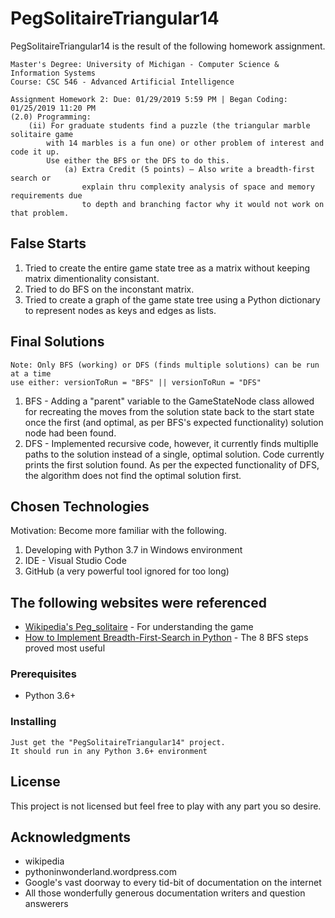 # PegSolitaireTriangular14

PegSolitaireTriangular14 is the result of the following homework assignment.
```
Master's Degree: University of Michigan - Computer Science & Information Systems
Course: CSC 546 - Advanced Artificial Intelligence

Assignment Homework 2: Due: 01/29/2019 5:59 PM | Began Coding: 01/25/2019 11:20 PM
(2.0) Programming:
    (ii) For graduate students find a puzzle (the triangular marble solitaire game 
        with 14 marbles is a fun one) or other problem of interest and code it up. 
        Use either the BFS or the DFS to do this.
            (a) Extra Credit (5 points) – Also write a breadth-first search or 
                explain thru complexity analysis of space and memory requirements due 
                to depth and branching factor why it would not work on that problem.
```
## False Starts

1) Tried to create the entire game state tree as a matrix without keeping matrix dimentionality consistant.
2) Tried to do BFS on the inconstant matrix.
3) Tried to create a graph of the game state tree using a Python dictionary to represent nodes as keys and edges as lists.

## Final Solutions
```
Note: Only BFS (working) or DFS (finds multiple solutions) can be run at a time
use either: versionToRun = "BFS" || versionToRun = "DFS"
```
1) BFS - Adding a "parent" variable to the GameStateNode class allowed for recreating the moves from the solution state back to the start state once the first (and optimal, as per BFS's expected functionality) solution node had been found.
2) DFS - Implemented recursive code, however, it currently finds multiplle paths to the solution instead of a single, optimal solution. Code currently prints the first solution found.  As per the expected functionality of DFS, the algorithm does not find the optimal solution first.  

## Chosen Technologies

Motivation: Become more familiar with the following.
1) Developing with Python 3.7 in Windows environment
2) IDE - Visual Studio Code
3) GitHub (a very powerful tool ignored for too long)

## The following websites were referenced

* [Wikipedia's Peg_solitaire](https://en.wikipedia.org/wiki/Peg_solitaire) - For understanding the game
* [How to Implement Breadth-First-Search in Python](https://pythoninwonderland.wordpress.com/2017/03/18/how-to-implement-breadth-first-search-in-python/) - The 8 BFS steps proved most useful

### Prerequisites

- Python 3.6+

### Installing
```
Just get the "PegSolitaireTriangular14" project.
It should run in any Python 3.6+ environment
```

## License

This project is not licensed but feel free to play with any part you so desire.

## Acknowledgments

* wikipedia
* pythoninwonderland.wordpress.com
* Google's vast doorway to every tid-bit of documentation on the internet
* All those wonderfully generous documentation writers and question answerers
